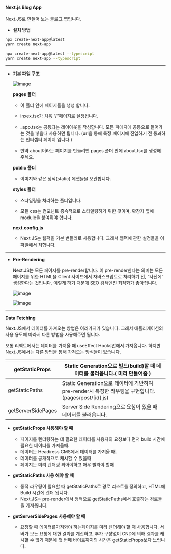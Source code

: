 #### Next.js Blog App
  Next.JS로 만들어 보는 블로그 앱입니다.  

- **설치 방법**
```bash
npx create-next-app@latest
yarn create next-app

npx create-next-app@latest --typescript
yarn create next-app --typescript
```
___

- **기본 파일 구조**  
    
  ![image](https://user-images.githubusercontent.com/118407356/226940104-6cb7e814-4e4e-4ce1-b631-0f3ca74cb2ba.png)


  **pages 폴더**
  - 이 폴더 안에 페이지들을 생성 합니다.  

  - inxex.tsx가 처음 “/”페이지로 설정됩니다.  

  - _app.tsx는 공통되는 레이아웃을 작성합니다. 모든 파에지에 공통으로 들어가는 것을 넣을때 사용하면 됩니다. (url을 통해 특정 페이지에 진입하기 전 통과하는 인터셉터 페이지 입니다.)  

  - 만약 about이라는 페이지를 만들려면 pages 폴더 안에 about.tsx를 생성해 주세요.  

  **public 폴더**
  - 이미지와 같은 정적(static) 에셋들을 보관합니다.  

  **styles 폴더**

  - 스타일링을 처리하는 폴더입니다.  

  - 모듈 css는 컴포넌트 종속적으로 스타일링하기 위한 것이며, 확장자 옆에 module을 붙여줘야 합니다.  

  **next.config.js**

  - Next JS는 웹팩을 기본 번들러로 사용합니다. 그래서 웹팩에 관한 설정들을 이 파일에서 처합니다.

___

- **Pre-Rendering**

  Next.JS는 모든 페이지를 pre-render합니다. 이 pre-render한다는 의미는 모든 페이지를 위한 HTML을 Client 사이드에서 자바스크립트로 처리하기 전, “사전에” 생성한다는 것입니다. 이렇게 하기 때문에 SEO 검색엔진 최적화가 좋아집니다.

  ![image](https://user-images.githubusercontent.com/118407356/226944423-6b5a8d3e-14ab-4e06-bb9c-c92da01b9f40.png)

  ![image](https://user-images.githubusercontent.com/118407356/226944316-4a6402cd-5ebf-4976-a9dc-86405fa01299.png)

___

**Data Fetching**

  Next.JS에서 데이터를 가져오는 방법은 여러가지가 있습니다. 그래서 애플리케이션의 사용 용도에 따라서 다른 방법을 사용해주면 됩니다.

  보통 리액트에서는 데이터를 가져올 때 useEffect Hooks안에서 가져옵니다. 하지만 Next.JS에서는 다른 방법을 통해 가져오는 방식들이 있습니다.

  | getStaticProps | Static Generation으로 빌드(build)할 때 데이터를 불러옵니다.( 미리 만들어줌 ) |
  | --- | --- |
  | getStaticPaths | Static Generation으로 데이터에 기반하여 pre-render시 특정한 라우팅을 구현합니다. (pages/post/[id].js) |
  | getServerSidePages | Server Side Rendering으로 요청이 있을 때 데이터를 불러옵니다. |

- **getStaticProps 사용해야 할 때**
  - 페이지를 렌더링하는 데 필요한 데이터를 사용자의 요청보다 먼저 build 시간에 필요한 데이터를 가져올때.
  - 데이터는 Headiress CMS에서 데이터를 가져올 때.
  - 데이터를 공개적으로 캐시할 수 있을때
  - 페이지는 미리 렌더링 되어야하고 매우 빨라야 할때

- **getStaticPaths 사용 해야 할 때**
  - 동적 라우팅이 필요할 때 getStaticPaths로 경로 리스트를 정의하고, HTML에 Build 시간에 렌더 됩니다.
  - Next.JS는 pre-render에서 정적으로 getStaticPaths에서 호출하는 경로들을 가져옵니다.

- **getServerSidePages 사용해야 할 때**

  - 요청할 때 데이터를가져와야 하는페이지를 미리 렌더해야 할 때 사용합니다. 서버가 모든 요청에 대한 결과를 계산하고, 추가 구성없이 CND에 의해 결과를 캐시할 수 없기 때문에 첫 번째 바이트까지의 시간은 getStaticProps보다 느립니다.